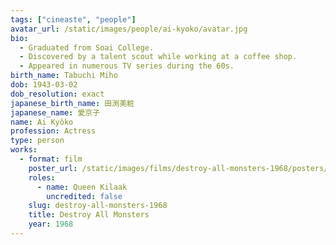 ```yaml
---
tags: ["cineaste", "people"]
avatar_url: /static/images/people/ai-kyoko/avatar.jpg
bio:
  - Graduated from Soai College.
  - Discovered by a talent scout while working at a coffee shop.
  - Appeared in numerous TV series during the 60s.
birth_name: Tabuchi Miho
dob: 1943-03-02
dob_resolution: exact
japanese_birth_name: 田渕美粧
japanese_name: 愛京子
name: Ai Kyôko
profession: Actress
type: person
works:
  - format: film
    poster_url: /static/images/films/destroy-all-monsters-1968/posters/poster.jpg
    roles:
      - name: Queen Kilaak
        uncredited: false
    slug: destroy-all-monsters-1968
    title: Destroy All Monsters
    year: 1968
---
```

